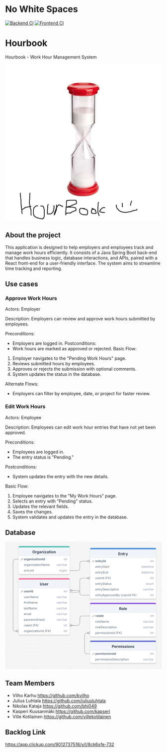 # No White Spaces

[![Backend CI](https://github.com/bhi049/nowhitespaces/actions/workflows/backend.yml/badge.svg)](https://github.com/bhi049/nowhitespaces/actions/workflows/backend.yml)
[![Frontend CI](https://github.com/bhi049/nowhitespaces/actions/workflows/frontend.yml/badge.svg)](https://github.com/bhi049/nowhitespaces/actions/workflows/frontend.yml)

# Hourbook
Hourbook - Work Hour Management System

![alt text](./documents/hourbook.jpg "Logo")


## About the project
This application is designed to help employers and employees track and manage work hours efficiently. It consists of a Java Spring Boot back-end that handles business logic, database interactions, and APIs, paired with a React front-end for a user-friendly interface. The system aims to streamline time tracking and reporting. 

## Use cases
### Approve Work Hours

Actors: Employer

Description: Employers can review and approve work hours submitted by employees.

Preconditions:

* Employers are logged in.
Postconditions:
* Work hours are marked as approved or rejected.
Basic Flow:

1. Employer navigates to the "Pending Work Hours" page.
2. Reviews submitted hours by employees.
3. Approves or rejects the submission with optional comments.
4. System updates the status in the database.

Alternate Flows:

* Employers can filter by employee, date, or project for faster review.

### Edit Work Hours

Actors: Employee

Description: Employees can edit work hour entries that have not yet been approved.

Preconditions:

* Employees are logged in.
* The entry status is "Pending."

Postconditions:

* System updates the entry with the new details.

Basic Flow:

1. Employee navigates to the "My Work Hours" page.
2. Selects an entry with "Pending" status.
3. Updates the relevant fields.
4. Saves the changes.
5. System validates and updates the entry in the database.

## Database

![alt text](./documents/HourbookDiagram.png "Relational diagram")

## Team Members
- Vilho Karhu https://github.com/kvilho
- Julius Luhtala https://github.com/juliusluhtala
- Nikolas Kataja https://github.com/bhi049
- Kasperi Kuusanmäki https://github.com/kapseri
- Ville Kotilainen https://github.com/villekotilainen

## Backlog Link
https://app.clickup.com/9012737518/v/l/8ck6xfe-732
